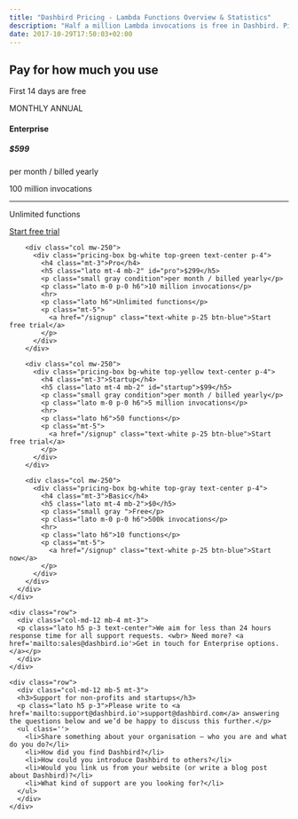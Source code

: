 ```yaml
---
title: "Dashbird Pricing - Lambda Functions Overview & Statistics"
description: "Half a million Lambda invocations is free in Dashbird. Pick the best powerful metrics and analytics package for your needs."
date: 2017-10-29T17:50:03+02:00
---
```


<section class="container-fluid dark-bg">
  <div class="row">
    <div class="col text-center mt-5 mb-5">
      <h1>Pay for how much you use </h1>
      <p class="h4 mt-4 mb-5 lato">First 14 days are free</p>
      <div class="toggle lato text-white d-inline">
        <span class="d-inline-block"><i class="fa fa-check text-green mr-2"></i>MONTHLY</span>
        <span class="active d-inline-block">ANNUAL<i class="fa fa-check text-green ml-2"></i></span>
      </div>
    </div>
  </div>

  <div class="row justify-content-md-center align-items-center mt-3">  
    <div class="col-sm-11">
      <div class="row">
        <div class="col mw-250">
          <div class="pricing-box bg-white top-black text-center p-4">
              <h4 class="mt-3">Enterprise</h4>
              <h5 class="lato mt-4 mb-2" id="enterprise">$599</h5>
              <p class="small gray condition">per month / billed yearly</p>
              <p class="lato m-0 p-0 h6">100 million invocations</p>
              <hr>
              <p class="lato h6">Unlimited functions</p>
              <p class="mt-5">
                <a href="/signup" class="text-white p-25 btn-blue">Start free trial</a>
              </p>
          </div>
        </div>

        <div class="col mw-250">
          <div class="pricing-box bg-white top-green text-center p-4">
            <h4 class="mt-3">Pro</h4>
            <h5 class="lato mt-4 mb-2" id="pro">$299</h5>
            <p class="small gray condition">per month / billed yearly</p>
            <p class="lato m-0 p-0 h6">10 million invocations</p>
            <hr>
            <p class="lato h6">Unlimited functions</p>
            <p class="mt-5">
              <a href="/signup" class="text-white p-25 btn-blue">Start free trial</a>
            </p>
          </div>
        </div>

        <div class="col mw-250">
          <div class="pricing-box bg-white top-yellow text-center p-4">
            <h4 class="mt-3">Startup</h4>
            <h5 class="lato mt-4 mb-2" id="startup">$99</h5>
            <p class="small gray condition">per month / billed yearly</p>
            <p class="lato m-0 p-0 h6">5 million invocations</p>
            <hr>
            <p class="lato h6">50 functions</p>
            <p class="mt-5">
              <a href="/signup" class="text-white p-25 btn-blue">Start free trial</a>
            </p>
          </div>
        </div>

        <div class="col mw-250">
          <div class="pricing-box bg-white top-gray text-center p-4">
            <h4 class="mt-3">Basic</h4>
            <h5 class="lato mt-4 mb-2">$0</h5>
            <p class="small gray ">Free</p>
            <p class="lato m-0 p-0 h6">500k invocations</p>
            <hr>
            <p class="lato h6">10 functions</p>
            <p class="mt-5">
              <a href="/signup" class="text-white p-25 btn-blue">Start now</a>
            </p>
          </div>
        </div>
      </div>
    </div>

    <div class="row">
      <div class="col-md-12 mb-4 mt-3">
      <p class="lato h5 p-3 text-center">We aim for less than 24 hours response time for all support requests. <wbr> Need more? <a href='mailto:sales@dashbird.io'>Get in touch for Enterprise options.</a></p>
      </div>
    </div>

    <div class="row">
      <div class="col-md-12 mb-5 mt-3">
      <h3>Support for non-profits and startups</h3>
      <p class="lato h5 p-3">Please write to <a href='mailto:support@dashbird.io'>support@dashbird.com</a> answering the questions below and we’d be happy to discuss this further.</p>
      <ul class=''>
        <li>Share something about your organisation – who you are and what do you do?</li>
        <li>How did you find Dashbird?</li>
        <li>How could you introduce Dashbird to others?</li>
        <li>Would you link us from your website (or write a blog post about Dashbird)?</li>
        <li>What kind of support are you looking for?</li>
      </ul>
      </div>
    </div>

  </div>

</section>

